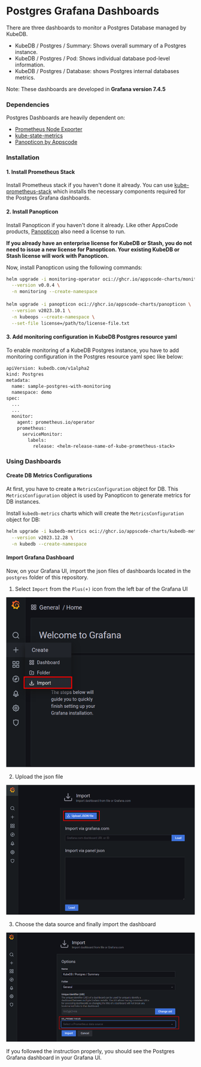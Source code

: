 # Postgres Grafana Dashboards

There are three dashboards to monitor a Postgres Database managed by KubeDB.

- KubeDB / Postgres / Summary: Shows overall summary of a Postgres instance.
- KubeDB / Postgres / Pod: Shows individual database pod-level information.
- KubeDB / Postgres / Database: shows Postgres internal databases metrics.

Note: These dashboards are developed in **Grafana version 7.4.5**

### Dependencies

Postgres Dashboards are heavily dependent on:

- [Prometheus Node Exporter](https://github.com/prometheus/node_exporter)
- [kube-state-metrics](https://github.com/kubernetes/kube-state-metrics)
- [Panopticon by Appscode](https://byte.builders/blog/post/introducing-panopticon/)


### Installation

#### 1. Install Prometheus Stack

Install Prometheus stack if you haven't done it already. You can use [kube-prometheus-stack](https://artifacthub.io/packages/helm/prometheus-community/kube-prometheus-stack) which installs the necessary components required for the Postgres Grafana dashboards.

#### 2. Install Panopticon

Install Panopticon if you haven't done it already. Like other AppsCode products, [Panopticon](https://byte.builders/blog/post/introducing-panopticon/) also need a license to run.

**If you already have an enterprise license for KubeDB or Stash, you do not need to issue a new license for Panopticon. Your existing KubeDB or Stash license will work with Panopticon.**

Now, install Panopticon using the following commands:

```bash
helm upgrade -i monitoring-operator oci://ghcr.io/appscode-charts/monitoring-operator \
  --version v0.0.4 \
  -n monitoring --create-namespace

helm upgrade -i panopticon oci://ghcr.io/appscode-charts/panopticon \
  --version v2023.10.1 \
  -n kubeops --create-namespace \
  --set-file license=/path/to/license-file.txt
```

#### 3. Add monitoring configuration in KubeDB Postgres resource yaml

To enable monitoring of a KubeDB Postgres instance, you have to add monitoring configuration in the Postgres resource yaml spec like below:

```
apiVersion: kubedb.com/v1alpha2
kind: Postgres
metadata:
  name: sample-postgres-with-monitoring
  namespace: demo
spec:
  ...
  ...
  monitor:
    agent: prometheus.io/operator
    prometheus:
      serviceMonitor:
        labels:
          release: <helm-release-name-of-kube-prometheus-stack>
```

### Using Dashboards

#### Create DB Metrics Configurations

At first, you have to create a `MetricsConfiguration` object for DB. This `MetricsConfiguration` object is used by Panopticon to generate metrics for DB instances.

Install `kubedb-metrics` charts which will create the `MetricsConfiguration` object for DB:

```bash
helm upgrade -i kubedb-metrics oci://ghcr.io/appscode-charts/kubedb-metrics \
  --version v2023.12.28 \
  -n kubedb --create-namespace
```

#### Import Grafana Dashboard

Now, on your Grafana UI, import the json files of dashboards located in the `postgres` folder of this repository.


1. Select `Import` from the `Plus(+)` icon from the left bar of the Grafana UI

![Import New Dashboard](/postgres/images/import_dashboard_1.png)

2. Upload the json file

![Upload Dashboard JSON](/postgres/images/import_dashboard_2.png)

3. Choose the data source and finally import the dashboard

![Choose the data source](/postgres/images/import_dashboard_3.png)

If you followed the instruction properly, you should see the Postgres Grafana dashboard in your Grafana UI.